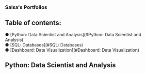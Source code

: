 ### Salsa's Portfolios

## Table of contents:
● [Python: Data Scientist and Analysis](#Python: Data Scientist and Analysis) </br>
● [SQL: Databases](#SQL: Databases) </br>
● [Dashboard: Data Visualization](#Dashboard: Data Visualization) 

<a name="Python: Data Scientist and Analysis"></a>
## Python: Data Scientist and Analysis

